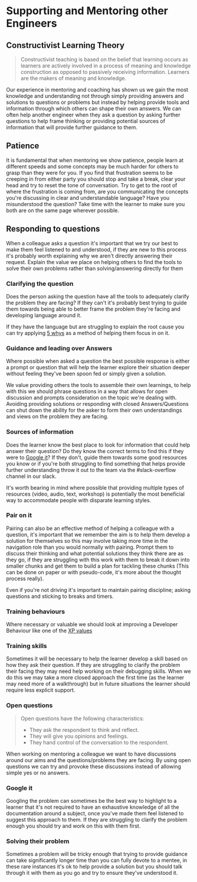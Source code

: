 # Supporting and Mentoring other Engineers

## Constructivist Learning Theory

> Constructivist teaching is based on the belief that learning occurs as learners are actively involved in a process of meaning and knowledge construction as opposed to passively receiving information. Learners are the makers of meaning and knowledge.

Our experience in mentoring and coaching has shown us we gain the most knowledge and understanding not through simply providing answers and solutions to questions or problems but instead by helping provide tools and information through which others can shape their own answers. We can often help another engineer when they ask a question by asking further questions to help frame thinking or providing potential sources of information that will provide further guidance to them.

## Patience

It is fundamental that when mentoring we show patience, people learn at different speeds and some concepts may be much harder for others to grasp than they were for you. If you find that frustration seems to be creeping in from either party you should stop and take a break, clear your head and try to reset the tone of conversation. Try to get to the root of where the frustration is coming from, are you communicating the concepts you're discussing in clear and understandable language? Have you misunderstood the question? Take time with the learner to make sure you both are on the same page wherever possible.

## Responding to questions

When a colleague asks a question it's important that we try our best to make them feel listened to and understood, if they are new to this process it's probably worth explaining why we aren't directly answering their request. Explain the value we place on helping others to find the tools to solve their own problems rather than solving/answering directly for them

### Clarifying the question

Does the person asking the question have all the tools to adequately clarify the problem they are facing? If they can't it's probably best trying to guide them towards being able to better frame the problem they're facing and developing language around it.

If they have the language but are struggling to explain the root cause you can try applying [5 whys](https://en.wikipedia.org/wiki/5_Whys) as a method of helping them focus in on it.

### Guidance and leading over Answers

Where possible when asked a question the best possible response is either a prompt or question that will help the learner explore their situation deeper without feeling they've been spoon fed or simply given a solution.

We value providing others the tools to assemble their own learnings, to help with this we should phrase questions in a way that allows for open discussion and prompts consideration on the topic we're dealing with. Avoiding providing solutions or responding with closed Answers/Questions can shut down the ability for the asker to form their own understandings and views on the problem they are facing.

### Sources of information

Does the learner know the best place to look for information that could help answer their question? Do they know the correct terms to find this if they were to [Google it](#google-it)? If they don't, guide them towards some good resources you know or if you're both struggling to find something that helps provide further understanding throw it out to the team via the #slack-overflow channel in our slack.

It's worth bearing in mind where possible that providing multiple types of resources (video, audio, text, workshop) is potentially the most beneficial way to accommodate people with disparate learning styles.

### Pair on it

Pairing can also be an effective method of helping a colleague with a question, it's important that we remember the aim is to help them develop a solution for themselves so this may involve taking more time in the navigation role than you would normally with pairing. Prompt them to discuss their thinking and what potential solutions they think there are as they go, if they are struggling with this work with them to break it down into smaller chunks and get them to build a plan for tackling these chunks (This can be done on paper or with pseudo-code, it's more about the thought process really).

Even if you're not driving it's important to maintain pairing discipline; asking questions and sticking to breaks and timers.

### Training behaviours

Where necessary or valuable we should look at improving a Developer Behaviour like one of the [XP values](http://www.extremeprogramming.org/values.html)

### Training skills

Sometimes it will be necessary to help the learner develop a skill based on how they ask their question. If they are struggling to clarify the problem their facing they may need help working on their debugging skills. When we do this we may take a more closed approach the first time (as the learner may need more of a walkthrough) but in future situations the learner should require less explicit support.

### Open questions


> Open questions have the following characteristics:
> - They ask the respondent to think and reflect.
> - They will give you opinions and feelings.
> - They hand control of the conversation to the respondent.

When working on mentoring a colleague we want to have discussions around our aims and the questions/problems they are facing. By using open questions we can try and provoke these discussions instead of allowing simple yes or no answers.

### Google it

Googling the problem can sometimes be the best way to highlight to a learner that it's not required to have an exhaustive knowledge of all the documentation around a subject, once you've made them feel listened to suggest this approach to them. If they are struggling to clarify the problem enough you should try and work on this with them first.

### Solving their problem

Sometimes a problem will be tricky enough that trying to provide guidance can take significantly longer time than you can fully devote to a mentee, in these rare instances it's ok to help provide a solution but you should talk through it with them as you go and try to ensure they've understood it.
